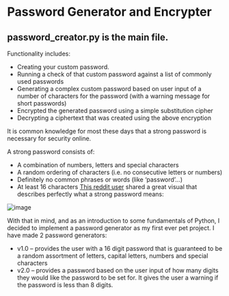 # Password Generator and Encrypter
## password_creator.py is the main file. 
Functionality includes:
* Creating your custom password. 
* Running a check of that custom password against a list of commonly used passwords
* Generating a complex custom password based on user input of a number of characters for the password (with a warning message for short passwords)
* Encrypted the generated password using a simple substitution cipher
* Decrypting a ciphertext that was created using the above encryption


It is common knowledge for most these days that a strong password is necessary for security online.

A strong password consists of:

- A combination of numbers, letters and special characters
- A random ordering of characters (i.e. no consecutive letters or numbers)
- Definitely no common phrases or words (like ‘password’…)
- At least 16 characters 
[This reddit user](https://www.reddit.com/r/dataisbeautiful/comments/ifral7/oc_time_it_takes_to_crack_a_password_updated/) shared a great visual that describes perfectly what a strong password means:

![image](https://preview.redd.it/kqgnls4nzyi51.jpg?width=960&crop=smart&auto=webp&s=09ada6a85dd784af54771ec533aac2b83337cc04)
 
With that in mind, and as an introduction to some fundamentals of Python, I decided to implement a password generator as my first ever pet project.
I have made 2 password generators:
- v1.0 – provides the user with a 16 digit password that is guaranteed to be a random assortment of letters, capital letters, numbers and special characters
- v2.0 – provides a password based on the user input of how many digits they would like the password to be set for. It gives the user a warning if the password is less than 8 digits. 

